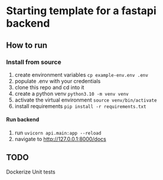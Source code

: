 # Starting template for a fastapi backend

## How to run
### Install from source
1. create environment variables `cp example-env.env .env`
2. populate .env with your credentials
3. clone this repo and cd into it
4. create a python venv `python3.10 -m venv venv`
5. activate the virtual environment `source venv/bin/activate`
6. install requirements `pip install -r requirements.txt`

#### Run backend
1. run `uvicorn api.main:app --reload`
2. navigate to http://127.0.0.1:8000/docs


## TODO
Dockerize
Unit tests
